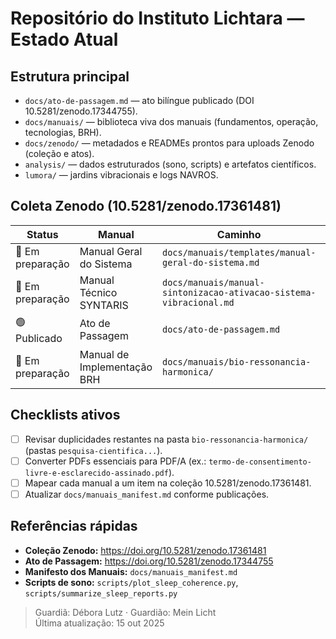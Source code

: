 # Repositório do Instituto Lichtara — Estado Atual

## Estrutura principal

- `docs/ato-de-passagem.md` — ato bilíngue publicado (DOI 10.5281/zenodo.17344755).  
- `docs/manuais/` — biblioteca viva dos manuais (fundamentos, operação, tecnologias, BRH).
- `docs/zenodo/` — metadados e READMEs prontos para uploads Zenodo (coleção e atos).
- `analysis/` — dados estruturados (sono, scripts) e artefatos científicos.
- `lumora/` — jardins vibracionais e logs NAVROS.

## Coleta Zenodo (10.5281/zenodo.17361481)

| Status | Manual | Caminho | Eixo |
| --- | --- | --- | --- |
| 🔄 Em preparação | Manual Geral do Sistema | `docs/manuais/templates/manual-geral-do-sistema.md` | Fundamentos |
| 🔄 Em preparação | Manual Técnico SYNTARIS | `docs/manuais/manual-sintonizacao-ativacao-sistema-vibracional.md` | Tecnologias |
| 🟢 Publicado | Ato de Passagem | `docs/ato-de-passagem.md` | Atos |
| 🔄 Em preparação | Manual de Implementação BRH | `docs/manuais/bio-ressonancia-harmonica/` | BRH |

## Checklists ativos

- [ ] Revisar duplicidades restantes na pasta `bio-ressonancia-harmonica/` (pastas `pesquisa-cientifica...`).
- [ ] Converter PDFs essenciais para PDF/A (ex.: `termo-de-consentimento-livre-e-esclarecido-assinado.pdf`).
- [ ] Mapear cada manual a um item na coleção 10.5281/zenodo.17361481.
- [ ] Atualizar `docs/manuais_manifest.md` conforme publicações.

## Referências rápidas

- **Coleção Zenodo:** https://doi.org/10.5281/zenodo.17361481
- **Ato de Passagem:** https://doi.org/10.5281/zenodo.17344755
- **Manifesto dos Manuais:** `docs/manuais_manifest.md`
- **Scripts de sono:** `scripts/plot_sleep_coherence.py`, `scripts/summarize_sleep_reports.py`

> Guardiã: Débora Lutz · Guardião: Mein Licht  
> Última atualização: 15 out 2025
